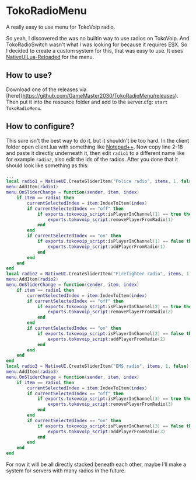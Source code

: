 # TokoRadioMenu
A really easy to use menu for TokoVoip radio.

So yeah, I discovered the was no builtin way to use radios on TokoVoip. 
And TokoRadioSwitch wasn't what I was looking for because it requires ESX.
So I decided to create a custom system for this, that was easy to use.
It uses [NativeUILua-Reloaded](https://github.com/iTexZoz/NativeUILua_Reloaded) for the menu.

## How to use?
Download one of the releases via [here[(https://github.com/GameMaster2030/TokoRadioMenu/releases). 
Then put it into the resource folder and add to the server.cfg: `start TokoRadioMenu`.

## How to configure?
This sure isn't the best way to do it, but it shouldn't be too hard.
In the client folder open client.lua with something like [Notepad++](https://notepad-plus-plus.org/download/).
Now copy line 2-18 and paste it directly underneath it, then edit `radio1` to a different name like for example `radio2`, also edit the ids of the radios.
After you done that it should look like something as this:
```lua
...
local radio1 = NativeUI.CreateSliderItem("Police radio", items, 1, false)
menu:AddItem(radio1)
menu.OnSliderChange = function(sender, item, index)
    if item == radio1 then
       	currentSelectedIndex = item:IndexToItem(index)
       	if currentSelectedIndex == "off" then
       		if exports.tokovoip_script:isPlayerInChannel(1) == true then
                exports.tokovoip_script:removePlayerFromRadio(1)
            end
       	end
        if currentSelectedIndex == "on" then
            if exports.tokovoip_script:isPlayerInChannel(1) == false then
                exports.tokovoip_script:addPlayerFromRadio(1)
            end
        end
    end
end
local radio2 = NativeUI.CreateSliderItem("Firefighter radio", items, 1, false)
menu:AddItem(radio2)
menu.OnSliderChange = function(sender, item, index)
    if item == radio1 then
       	currentSelectedIndex = item:IndexToItem(index)
       	if currentSelectedIndex == "off" then
       		if exports.tokovoip_script:isPlayerInChannel(2) == true then
                exports.tokovoip_script:removePlayerFromRadio(2)
            end
       	end
        if currentSelectedIndex == "on" then
            if exports.tokovoip_script:isPlayerInChannel(2) == false then
                exports.tokovoip_script:addPlayerFromRadio(2)
            end
        end
    end
end
local radio3 = NativeUI.CreateSliderItem("EMS radio", items, 1, false)
menu:AddItem(radio3)
menu.OnSliderChange = function(sender, item, index)
    if item == radio1 then
       	currentSelectedIndex = item:IndexToItem(index)
       	if currentSelectedIndex == "off" then
       		if exports.tokovoip_script:isPlayerInChannel(3) == true then
                exports.tokovoip_script:removePlayerFromRadio(3)
            end
       	end
        if currentSelectedIndex == "on" then
            if exports.tokovoip_script:isPlayerInChannel(3) == false then
                exports.tokovoip_script:addPlayerFromRadio(3)
            end
        end
    end
end
```
For now it will be all directly stacked beneath each other, maybe I'll make a system for servers with many radios in the future.
